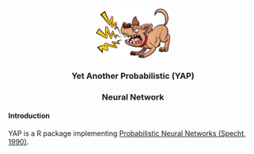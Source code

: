 <p align="center">
  <img width="150" height="100" src="https://github.com/statcompute/yap/blob/master/code/yap.jpg">
</p>

### <p align="center"> Yet Another Probabilistic (YAP) </p>
### <p align="center">  Neural Network </p>

#### Introduction

YAP is a R package implementing [Probabilistic Neural Networks (Specht, 1990)](http://courses.cs.tamu.edu/rgutier/cpsc636_s10/specht1990pnn.pdf). 
